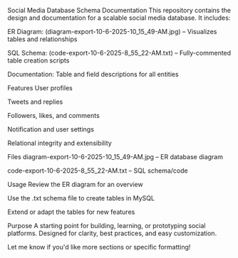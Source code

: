Social Media Database Schema Documentation
This repository contains the design and documentation for a scalable social media database.
It includes:

ER Diagram: (diagram-export-10-6-2025-10_15_49-AM.jpg) – Visualizes tables and relationships

SQL Schema: (code-export-10-6-2025-8_55_22-AM.txt) – Fully-commented table creation scripts

Documentation: Table and field descriptions for all entities

Features
User profiles

Tweets and replies

Followers, likes, and comments

Notification and user settings

Relational integrity and extensibility

Files
diagram-export-10-6-2025-10_15_49-AM.jpg – ER database diagram

code-export-10-6-2025-8_55_22-AM.txt – SQL schema/code

Usage
Review the ER diagram for an overview

Use the .txt schema file to create tables in MySQL

Extend or adapt the tables for new features

Purpose
A starting point for building, learning, or prototyping social platforms.
Designed for clarity, best practices, and easy customization.

Let me know if you'd like more sections or specific formatting!
